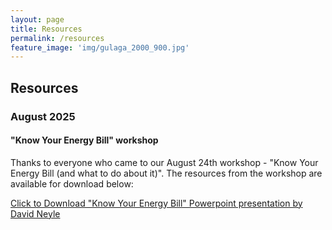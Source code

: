 ```yaml
---
layout: page
title: Resources    
permalink: /resources
feature_image: 'img/gulaga_2000_900.jpg'
---
```


## Resources

### August 2025
#### "Know Your Energy Bill" workshop
Thanks to everyone who came to our August 24th workshop - "Know Your Energy Bill (and what to do about it)". The resources from the workshop are available for download below:

<a href="renewablebermagui.org/assets/2025-08-24-KYEB_DNeyle.pptx" download="2025-08-24-KYEB_DNeyle.pptx">Click to Download "Know Your Energy Bill" Powerpoint presentation by David Neyle</a>
